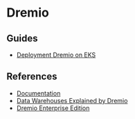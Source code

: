 # Dremio

## Guides

- [Deployment Dremio on EKS](https://docs.dremio.com/deployment/amazon-eks/eks-deploy.html)

## References

- [Documentation](https://docs.dremio.com/)
- [Data Warehouses Explained by Dremio](https://dremio.com/what-is-a-data-warehouse/)
- [Dremio Enterprise Edition](https://dremio.com/enterprise-edition/)
